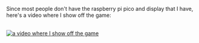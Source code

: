Since most people don't have the raspberry pi pico and display that I have, here's a video where I show off the game:<br><br>

[![a video where I show off the game](https://helios-i.mashable.com/imagery/articles/001wBHlAr51OQeqLoPsSV9K/hero-image.fill.size_1248x702.v1623367241.jpg)](https://www.youtube.com/watch?v=ojD_2eozoX8)
